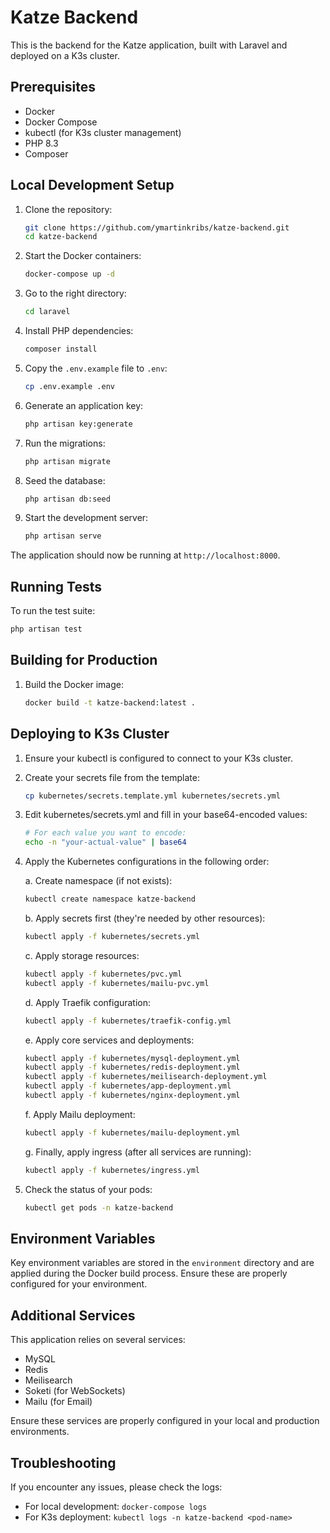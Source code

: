 # Katze Backend

This is the backend for the Katze application, built with Laravel and deployed on a K3s cluster.

## Prerequisites

- Docker
- Docker Compose
- kubectl (for K3s cluster management)
- PHP 8.3
- Composer

## Local Development Setup

1. Clone the repository:
    
    ```bash
   git clone https://github.com/ymartinkribs/katze-backend.git
   cd katze-backend
    ```
2. Start the Docker containers:

    ```bash
    docker-compose up -d
    ```
3. Go to the right directory:

    ```bash
    cd laravel
    ```
   
4. Install PHP dependencies:

    ```bash
    composer install
    ```
   
5. Copy the `.env.example` file to `.env`:

    ```bash
    cp .env.example .env
    ```
   
6. Generate an application key:

    ```bash
    php artisan key:generate
    ```
   
7. Run the migrations:

    ```bash
    php artisan migrate
    ```
8. Seed the database:

    ```bash
    php artisan db:seed
    ```

9. Start the development server:

    ```bash
    php artisan serve
    ```

The application should now be running at `http://localhost:8000`.

## Running Tests

To run the test suite:

```bash
php artisan test
```

## Building for Production

1. Build the Docker image:

    ```bash
    docker build -t katze-backend:latest .
    ```
## Deploying to K3s Cluster

1. Ensure your kubectl is configured to connect to your K3s cluster.

2. Create your secrets file from the template:
    ```bash
    cp kubernetes/secrets.template.yml kubernetes/secrets.yml
    ```

3. Edit kubernetes/secrets.yml and fill in your base64-encoded values:
    ```bash
    # For each value you want to encode:
    echo -n "your-actual-value" | base64
    ```

4. Apply the Kubernetes configurations in the following order:

    a. Create namespace (if not exists):
    ```bash
    kubectl create namespace katze-backend
    ```

    b. Apply secrets first (they're needed by other resources):
    ```bash
    kubectl apply -f kubernetes/secrets.yml
    ```

    c. Apply storage resources:
    ```bash
    kubectl apply -f kubernetes/pvc.yml
    kubectl apply -f kubernetes/mailu-pvc.yml
    ```

    d. Apply Traefik configuration:
    ```bash
    kubectl apply -f kubernetes/traefik-config.yml
    ```

    e. Apply core services and deployments:
    ```bash
    kubectl apply -f kubernetes/mysql-deployment.yml
    kubectl apply -f kubernetes/redis-deployment.yml
    kubectl apply -f kubernetes/meilisearch-deployment.yml
    kubectl apply -f kubernetes/app-deployment.yml
    kubectl apply -f kubernetes/nginx-deployment.yml
    ```

    f. Apply Mailu deployment:
    ```bash
    kubectl apply -f kubernetes/mailu-deployment.yml
    ```

    g. Finally, apply ingress (after all services are running):
    ```bash
    kubectl apply -f kubernetes/ingress.yml
    ```

5. Check the status of your pods:
    ```bash
    kubectl get pods -n katze-backend
    ```

## Environment Variables

Key environment variables are stored in the `environment` directory and are applied during the Docker build process. Ensure these are properly configured for your environment.

## Additional Services

This application relies on several services:

- MySQL
- Redis
- Meilisearch
- Soketi (for WebSockets)
- Mailu (for Email)

Ensure these services are properly configured in your local and production environments.

## Troubleshooting

If you encounter any issues, please check the logs:

- For local development: `docker-compose logs`
- For K3s deployment: `kubectl logs -n katze-backend <pod-name>`
